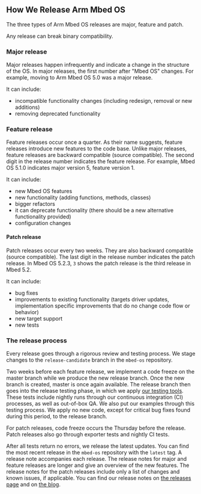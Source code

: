## How We Release Arm Mbed OS

The three types of Arm Mbed OS releases are major, feature and patch.

Any release can break binary compatibility.

### Major release

Major releases happen infrequently and indicate a change in the structure of the OS. In major releases, the first number after "Mbed OS" changes. For example, moving to Arm Mbed OS 5.0 was a major release. 

It can include:

- incompatible functionality changes (including redesign, removal or new additions)
- removing deprecated functionality

### Feature release

Feature releases occur once a quarter. As their name suggests, feature releases introduce new features to the code base. Unlike major releases, feature releases are backward compatible (source compatible). The second digit in the release number indicates the feature release. For example, Mbed OS 5.1.0 indicates major version 5, feature version 1. 

It can include:

- new Mbed OS features
- new functionality (adding functions, methods, classes)
- bigger refactors
- it can deprecate functionality (there should be a new alternative functionality provided)
- configuration changes

#### Patch release

Patch releases occur every two weeks. They are also backward compatible (source compatible). The last digit in the release number indicates the patch release. In Mbed OS 5.2.3, `3` shows the patch release is the third release in Mbed 5.2.

It can include:

- bug fixes
- improvements to existing functionality (targets driver updates, implementation specific improvements that do no change code flow or behavior)
- new target support
- new tests

### The release process

Every release goes through a rigorous review and testing process. We stage changes to the `release-candidate` branch in the `mbed-os` repository. 

Two weeks before each feature release, we implement a code freeze on the master branch while we produce the new release branch. Once the new branch is created, master is once again available. The release branch then goes into the release testing phase, in which we apply <a href="/docs/v5.7/tools/testing.html" target="_blank">our testing tools</a>. These tests include nightly runs through our continuous integration (CI) processes, as well as out-of-box QA. We also put our examples through this testing process. We apply no new code, except for critical bug fixes found during this period, to the release branch.

For patch releases, code freeze occurs the Thursday before the release. Patch releases also go through exporter tests and nightly CI tests.

After all tests return no errors, we release the latest updates. You can find the most recent release in the `mbed-os` repository with the `latest` tag. A release note accompanies each release. The release notes for major and feature releases are longer and give an overview of the new features. The release notes for the patch releases include only a list of changes and known issues, if applicable. You can find our release notes on <a href="https://os.mbed.com/releases/" target="_blank">the releases page</a> and on <a href="https://os.mbed.com/blog/" target="_blank">the blog</a>.
